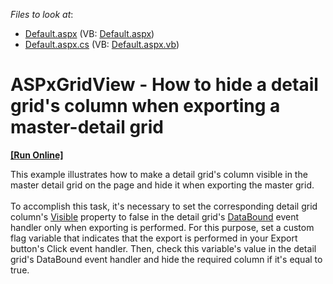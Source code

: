 <!-- default file list -->
*Files to look at*:

* [Default.aspx](./CS/Default.aspx) (VB: [Default.aspx](./VB/Default.aspx))
* [Default.aspx.cs](./CS/Default.aspx.cs) (VB: [Default.aspx.vb](./VB/Default.aspx.vb))
<!-- default file list end -->
# ASPxGridView - How to hide a detail grid's column when exporting a master-detail grid
<!-- run online -->
**[[Run Online]](https://codecentral.devexpress.com/t546454/)**
<!-- run online end -->


<p>This example illustrates how to make a detail grid's column visible in the master detail grid on the page and hide it when exporting the master grid.<br><br>To accomplish this task, it's necessary to set the corresponding detail grid column's <a href="https://documentation.devexpress.com/AspNet/DevExpress.Web.WebColumnBase.Visible.property">Visible</a> property to false in the detail grid's <a href="https://documentation.devexpress.com/AspNet/DevExpress.Web.ASPxDataWebControlBase.DataBound.event">DataBound</a> event handler only when exporting is performed. For this purpose, set a custom flag variable that indicates that the export is performed in your Export button's Click event handler. Then, check this variable's value in the detail grid's DataBound event handler and hide the required column if it's equal to true.</p>

<br/>


